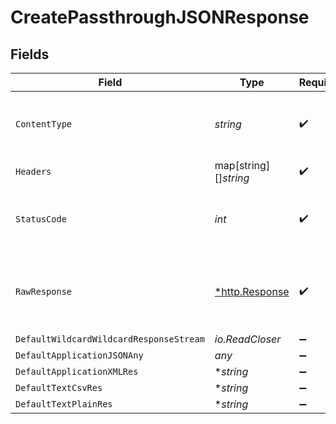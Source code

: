 # CreatePassthroughJSONResponse


## Fields

| Field                                                   | Type                                                    | Required                                                | Description                                             |
| ------------------------------------------------------- | ------------------------------------------------------- | ------------------------------------------------------- | ------------------------------------------------------- |
| `ContentType`                                           | *string*                                                | :heavy_check_mark:                                      | HTTP response content type for this operation           |
| `Headers`                                               | map[string][]*string*                                   | :heavy_check_mark:                                      | N/A                                                     |
| `StatusCode`                                            | *int*                                                   | :heavy_check_mark:                                      | HTTP response status code for this operation            |
| `RawResponse`                                           | [*http.Response](https://pkg.go.dev/net/http#Response)  | :heavy_check_mark:                                      | Raw HTTP response; suitable for custom response parsing |
| `DefaultWildcardWildcardResponseStream`                 | *io.ReadCloser*                                         | :heavy_minus_sign:                                      | Successful                                              |
| `DefaultApplicationJSONAny`                             | *any*                                                   | :heavy_minus_sign:                                      | Successful                                              |
| `DefaultApplicationXMLRes`                              | **string*                                               | :heavy_minus_sign:                                      | Successful                                              |
| `DefaultTextCsvRes`                                     | **string*                                               | :heavy_minus_sign:                                      | Successful                                              |
| `DefaultTextPlainRes`                                   | **string*                                               | :heavy_minus_sign:                                      | Successful                                              |